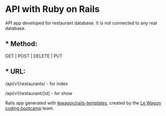 # API with Ruby on Rails

API app developed for restaurant database. It is not connected to any real database.

## * Method:
GET | POST | DELETE | PUT

## * URL:
/api/v1/restaurants/ - for index

/api/v1/restaurant/[id] - for show

Rails app generated with [lewagon/rails-templates](https://github.com/lewagon/rails-templates), created by the [Le Wagon coding bootcamp](https://www.lewagon.com) team.
